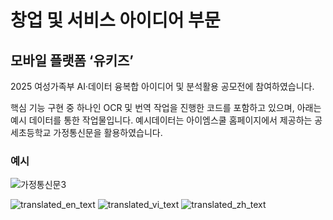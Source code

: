# 창업 및 서비스 아이디어 부문
## 모바일 플랫폼 ‘유키즈’

2025 여성가족부 AI·데이터 융복합 아이디어 및 분석활용 공모전에 참여하였습니다.

핵심 기능 구현 중 하나인 OCR 및 번역 작업을 진행한 코드를 포함하고 있으며, 아래는 예시 데이터를 통한 작업물입니다.
예시데이터는 아이엠스쿨 홈페이지에서 제공하는 공세초등학교 가정통신문을 활용하였습니다.

### 예시
![가정통신문3](https://github.com/user-attachments/assets/6d03f919-ac0f-44ee-a9e5-9e62c895099e)



![translated_en_text](https://github.com/user-attachments/assets/eafd8e8f-30c3-4561-bf2f-08bffa8f8e43)
![translated_vi_text](https://github.com/user-attachments/assets/7feb8851-2cf2-4747-8d09-0311d334dd2e)
![translated_zh_text](https://github.com/user-attachments/assets/8b6abec3-f574-4189-8381-41bb155b70b9)
